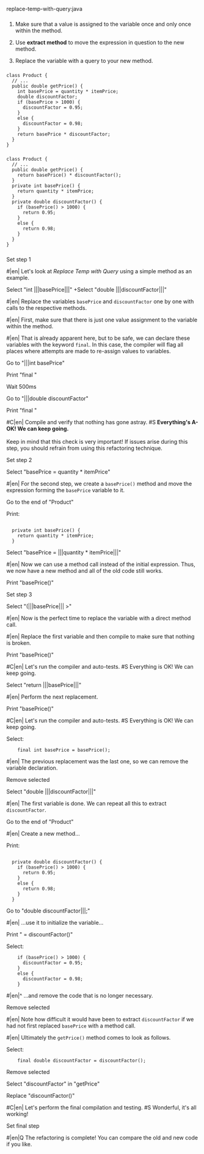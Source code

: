 replace-temp-with-query:java

###

1. Make sure that a value is assigned to the variable once and only once within the method.


2. Use <b>extract method</b> to move the expression in question to the new method.


3. Replace the variable with a query to your new method.




###

```
class Product {
  // ...
  public double getPrice() {
    int basePrice = quantity * itemPrice;
    double discountFactor;
    if (basePrice > 1000) {
      discountFactor = 0.95;
    }
    else {
      discountFactor = 0.98;
    }
    return basePrice * discountFactor;
  }
}
```

###

```
class Product {
  // ...
  public double getPrice() {
    return basePrice() * discountFactor();
  }
  private int basePrice() {
    return quantity * itemPrice;
  }
  private double discountFactor() {
    if (basePrice() > 1000) {
      return 0.95;
    }
    else {
      return 0.98;
    }
  }
}
```

###

Set step 1


#|en| Let's look at *Replace Temp with Query*  using a simple method as an example.


Select "int |||basePrice|||"
+Select "double |||discountFactor|||"


#|en| Replace the variables `basePrice` and `discountFactor` one by one with calls to the respective methods.



#|en| First, make sure that there is just one value assignment to the variable within the method.



#|en| That is already apparent here, but to be safe, we can declare these variables with the keyword `final`. In this case, the compiler will flag all places where attempts are made to re-assign values to variables.


Go to "|||int basePrice"

Print "final "

Wait 500ms

Go to "|||double discountFactor"

Print "final "


#C|en| Compile and verify that nothing has gone astray.
#S <b>Everything's A-OK! We can keep going.</b><br/><br/>Keep in mind that this check is very important! If issues arise during this step, you should refrain from using this refactoring technique.


Set step 2

Select "basePrice = quantity * itemPrice"


#|en| For the second step, we create a `basePrice()` method and move the expression forming the `basePrice` variable to it.


Go to the end of "Product"

Print:
```

  private int basePrice() {
    return quantity * itemPrice;
  }
```

Select "basePrice = |||quantity * itemPrice|||"


#|en| Now we can use a method call instead of the initial expression. Thus, we now have a new method and all of the old code still works.


Print "basePrice()"

Set step 3

Select "(|||basePrice||| >"


#|en| Now is the perfect time to replace the variable with a direct method call.



#|en| Replace the first variable and then compile to make sure that nothing is broken.


Print "basePrice()"


#C|en| Let's run the compiler and auto-tests.
#S Everything is OK! We can keep going.


Select "return |||basePrice|||"


#|en| Perform the next replacement.


Print "basePrice()"


#C|en| Let's run the compiler and auto-tests.
#S Everything is OK! We can keep going.


Select:
```
    final int basePrice = basePrice();

```


#|en| The previous replacement was the last one, so we can remove the variable declaration.


Remove selected

Select "double |||discountFactor|||"


#|en| The first variable is done. We can repeat all this to extract `discountFactor`.


Go to the end of "Product"


#|en| Create a new method…


Print:
```

  private double discountFactor() {
    if (basePrice() > 1000) {
      return 0.95;
    }
    else {
      return 0.98;
    }
  }
```

Go to "double discountFactor|||;"


#|en| …use it to initialize the variable…


Print " = discountFactor()"

Select:
```
    if (basePrice() > 1000) {
      discountFactor = 0.95;
    }
    else {
      discountFactor = 0.98;
    }

```


#|en|^ …and remove the code that is no longer necessary.


Remove selected


#|en| Note how difficult it would have been to extract `discountFactor` if we had not first replaced `basePrice` with a method call.



#|en| Ultimately the `getPrice()` method comes to look as follows.


Select:
```
    final double discountFactor = discountFactor();

```

Remove selected

Select "discountFactor" in "getPrice"

Replace "discountFactor()"


#C|en| Let's perform the final compilation and testing.
#S Wonderful, it's all working!


Set final step


#|en|Q The refactoring is complete! You can compare the old and new code if you like.
